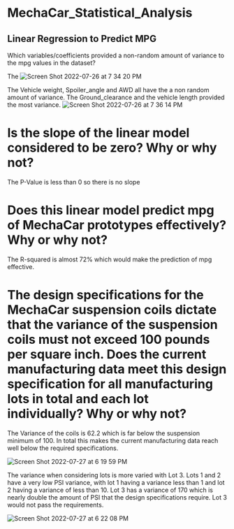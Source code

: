 # MechaCar_Statistical_Analysis
## Linear Regression to Predict MPG
Which variables/coefficients provided a non-random amount of variance to the mpg values in the dataset?


The ![Screen Shot 2022-07-26 at 7 34 20 PM](https://user-images.githubusercontent.com/100393032/181148386-503a933a-7638-4bcc-b4b0-f65c313b64d5.png)

The Vehicle weight, Spoiler_angle and AWD all have the a non random amount of variance. The Ground_clearance and the vehicle length provided the most variance. 
![Screen Shot 2022-07-26 at 7 36 14 PM](https://user-images.githubusercontent.com/100393032/181148494-a0a9af14-d17c-42fa-9e53-b00dcca445c7.png)

# Is the slope of the linear model considered to be zero? Why or why not?
The P-Value is less than 0 so there is no slope

# Does this linear model predict mpg of MechaCar prototypes effectively? Why or why not?
The R-squared is almost 72% which would make the prediction of mpg effective.

# The design specifications for the MechaCar suspension coils dictate that the variance of the suspension coils must not exceed 100 pounds per square inch. Does the current manufacturing data meet this design specification for all manufacturing lots in total and each lot individually? Why or why not?

The Variance of the coils is 62.2 which is far below the suspension minimum of 100. In total this makes the current manufacturing data reach well below the required specifications.

![Screen Shot 2022-07-27 at 6 19 59 PM](https://user-images.githubusercontent.com/100393032/181399802-e47624fa-e6ad-4aee-80f1-3694bc39df57.png)

The variance when considering lots is more varied with Lot 3. Lots 1 and 2 have a very low PSI variance, with lot 1 having a variance less than 1 and lot 2 having a variance of less than 10. Lot 3 has a variance of 170 which is nearly double the amount of PSI that the design specifications require. Lot 3 would not pass the requirements.

![Screen Shot 2022-07-27 at 6 22 08 PM](https://user-images.githubusercontent.com/100393032/181400018-0e1ee50e-ecfd-4a6f-94c5-5963314e4aef.png)
